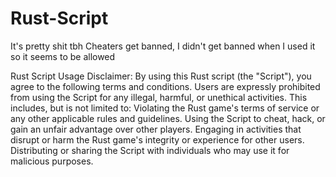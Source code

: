 # Rust-Script
It's pretty shit tbh
Cheaters get banned, I didn't get banned when I used it so it seems to be allowed

Rust Script Usage Disclaimer:
By using this Rust script (the "Script"), you agree to the following terms and conditions. Users are expressly prohibited from using the Script for any illegal, harmful, or unethical activities. This includes, but is not limited to:
Violating the Rust game's terms of service or any other applicable rules and guidelines.
Using the Script to cheat, hack, or gain an unfair advantage over other players.
Engaging in activities that disrupt or harm the Rust game's integrity or experience for other users.
Distributing or sharing the Script with individuals who may use it for malicious purposes.
